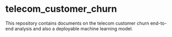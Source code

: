 # telecom_customer_churn
This repository contains documents on the telecom customer churn end-to-end analysis and also a deployable machine learning model.
